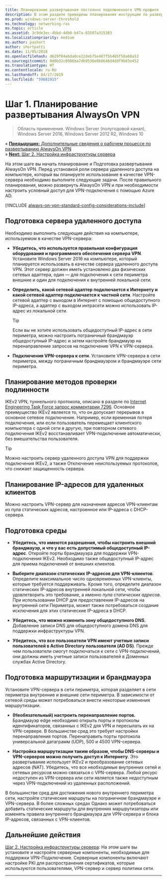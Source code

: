 ```yaml
---
title: Планирование развертывания постоянно подключенного VPN-профиля
description: В этом разделе приведены планирования инструкции по развертыванию AlwaysOn VPN в Windows Server 2016.
ms.prod: windows-server-threshold
ms.technology: networking-ras
ms.topic: article
ms.assetid: 3c9de3ec-4bbd-4db0-b47a-03507a315383
ms.localizationpriority: medium
ms.author: pashort
author: shortpatti
ms.date: 11/05/2018
ms.openlocfilehash: d629f04abda0ce22deb75e487f5b485f50a60a53
ms.sourcegitcommit: 0d0b32c8986ba7db9536e0b8648d4ddf9b03e452
ms.translationtype: HT
ms.contentlocale: ru-RU
ms.lasthandoff: 04/17/2019
ms.locfileid: "59881915"
---
```

# <a name="step-1-plan-the-always-on-vpn-deployment"></a>Шаг 1. Планирование развертывания AlwaysOn VPN

>Область применения. Windows Server (полугодовой канал), Windows Server 2016, Windows Server 2012 R2, Windows 10


&#171;  [**Предыдущих:** Дополнительные сведения о рабочем процессе по развертыванию AlwaysOn VPN](always-on-vpn-deploy-deployment.md)<br>
&#187;  [**Next:** Шаг 2. Настройка инфраструктуры сервера](vpn-deploy-server-infrastructure.md)

На этом шаге вы начать планирование и Подготовка развертывания AlwaysOn VPN. Перед установкой роли сервера удаленного доступа на компьютере, который вы планируете использование в качестве VPN-сервера необходимо выполните следующие задачи. После правильного планирования, можно развернуть AlwaysOn VPN и при необходимости настроить условный доступ для VPN-подключения с помощью Azure AD. 

[!INCLUDE [always-on-vpn-standard-config-considerations-include](../../../includes/always-on-vpn-standard-config-considerations-include.md)]


## <a name="prepare-the-remote-access-server"></a>Подготовка сервера удаленного доступа

Необходимо выполнить следующие действия на компьютере, используемом в качестве VPN-сервера: 

- **Убедитесь, что используется правильная конфигурация оборудования и программного обеспечения сервера VPN**. Установите Windows Server 2016 на компьютере, который планируется использовать в качестве сервера удаленного доступа VPN. Этот сервер должен иметь установлено два физических сетевых адаптера, один — для подключения к сети периметра внешние и один для подключения к внутренней локальной сети.

- **Определить, какой сетевой адаптер подключается к Интернету и какой сетевой адаптер подключается к частной сети**. Настройте сетевой адаптер с выходом в Интернет с помощью общедоступного IP-адреса, а адаптер с выходом интрасети можно использовать IP-адрес из локальной сети.

    >[!TIP]
    >Если вы не хотите использовать общедоступный IP-адрес в сети периметра, можно настроить пограничный брандмауэр общедоступный IP-адрес и затем настройте брандмауэр на перенаправление запросов на подключение VPN к VPN-сервера.

- **Подключения VPN-сервера к сети**. Установите VPN-сервера в сети периметра, между пограничным брандмауэром и брандмауэре сети периметра.

## <a name="plan-authentication-methods"></a>Планирование методов проверки подлинности

IKEv2 VPN, туннельного протокола, описано в разделе по [Internet Engineering Task Force запрос комментарии 7296](https://datatracker.ietf.org/doc/rfc7296/). Основное преимущество IKEv2 является то, что он допускает перерывов в основное сетевое подключение. Например, если временная потеря подключения, или если пользователь перемещает клиентского компьютера с одной сети в другую, при повторном сетевого подключения IKEv2 восстанавливает VPN-подключение автоматически, без вмешательства пользователя.

>[!TIP]
>Можно настроить сервер удаленного доступа VPN для поддержки подключения IKEv2, а также Отключение неиспользуемых протоколов, что снижает защищенность сервера. 

## <a name="plan-ip-addresses-for-remote-clients"></a>Планирование IP-адресов для удаленных клиентов

Можно настроить VPN-сервер для назначения адресов VPN-клиентам из пула статических адресов, настроенное или IP-адреса с DHCP-сервера. 

## <a name="prepare-the-environment"></a>Подготовка среды

- **Убедитесь, что имеются разрешения, чтобы настроить внешний брандмауэр, и что у вас есть допустимый общедоступный IP-адрес**. Откройте порты брандмауэра для поддержки VPN-подключения IKEv2. Необходимо также общедоступный IP-адрес для приема подключений от внешних клиентов.

- **Выберите диапазон статических IP-адресов для VPN-клиентов**. Определите максимальное число одновременных VPN-клиенты, которые требуется поддерживать. Кроме того, определите диапазон статических IP-адресов внутренней локальной сети, чтобы удовлетворить это требование, а именно *пула статических адресов*. При использовании DHCP для предоставления IP-адресов на внутренней сети Периметра, может также потребоваться создание исключения для этих статические IP-адреса в DHCP.

- **Убедитесь, что можно изменить зону общедоступного DNS**. Добавление записи DNS для общедоступного домена DNS для поддержки инфраструктуры VPN. 

- **Убедитесь, что все пользователи VPN имеют учетные записи пользователей в Active Directory пользователя \(AD DS\)**. Прежде чем пользователи смогут подключаться к сети с VPN-подключений, они должны иметь учетные записи пользователей в Доменных службах Active Directory.

## <a name="prepare-routing-and-firewall"></a>Подготовка маршрутизации и брандмауэра 

Установите VPN-сервера в сети периметра, которая разделяет в сети периметра внутренние и внешние сети периметра. В зависимости от сетевой среды может потребоваться внести некоторые изменения маршрутизации.

- **\(Необязательный\) настроить перенаправление портов.** Брандмауэр edge необходимо открыть порты и протоколы идентификаторов, связанных с IKEv2 для VPN и пересылать их на VPN-сервере. В большинстве сред это требует настройки перенаправления портов. Перенаправить порты протокола универсальной датаграмм (UDP), 500 и 4500 VPN-сервера.

- **Настройка маршрутизации таким образом, чтобы DNS-серверы и VPN-серверов можно получить доступ к Интернету**. Это развертывание использует IKEv2 и преобразование сетевых адресов \(NAT\). Убедитесь, что все необходимые внутренних сетей и сетевых ресурсов можно связаться с VPN-сервера. Любой ресурс недоступен из VPN-сервера или сети является также недоступным через VPN-подключений из удаленных расположений.

В большинстве сред для достижения нового внутреннего периметра сети, настройте статические маршруты на пограничном брандмауэре и VPN-сервера. В более сложных средах Однако может потребоваться добавить статические маршруты для внутренних маршрутизаторы или изменять правила внутреннего брандмауэра для VPN-сервера и блока IP-адресов, связанных с VPN-клиентов.

## <a name="next-step"></a>Дальнейшие действия
[Шаг 2. Настройка инфраструктуры сервера](vpn-deploy-server-infrastructure.md): На этом шаге вы установите и настройте серверные компоненты, необходимые для поддержки VPN-Подключение. Серверные компоненты включают настройке PKI для распространения сертификатов, которые используются пользователями, VPN-сервер и сервер политики сети. 

---